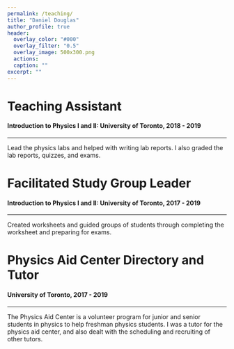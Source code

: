 ```yaml
---
permalink: /teaching/
title: "Daniel Douglas"
author_profile: true
header:
  overlay_color: "#000"
  overlay_filter: "0.5"
  overlay_image: 500x300.png
  actions:
  caption: ""
excerpt: ""
---
```


# Teaching Assistant
#### Introduction to Physics I and II: University of Toronto, 2018 - 2019
---
Lead the physics labs and helped with writing lab reports. I also graded the lab reports, quizzes, and exams.

# Facilitated Study Group Leader
#### Introduction to Physics I and II: University of Toronto, 2017 - 2019
---
Created worksheets and guided groups of students through completing the worksheet and preparing for exams.

# Physics Aid Center Directory and Tutor
#### University of Toronto, 2017 - 2019
---
The Physics Aid Center is a volunteer program for junior and senior students in physics to help freshman physics students. I was a tutor for the physics aid center, and also dealt with the scheduling and recruiting of other tutors.
